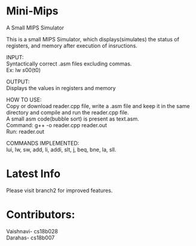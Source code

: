 # Mini-Mips
A Small MIPS Simulator

This is a small MIPS Simulator, which displays(simulates) the status of registers, and memory after execution of insructions.

INPUT:<br/>
  Syntactically correct .asm files excluding commas.<br/>
  Ex: lw $s0 0($t0)
  
OUTPUT:<br/>
  Displays the values in registers and memory
  
HOW TO USE:<br/>
  Copy or download reader.cpp file, write a .asm file and keep it in the same directory and compile and run the reader.cpp file.<br/>
  A small asm code(bubble sort) is present as text.asm.<br/>
  Command: g++ -o reader.cpp reader.out<br/>
  Run: reader.out
  
COMMANDS IMPLEMENTED:<br/>
  lui, lw, sw, add, li, addi, slt, j, beq, bne, la, sll.<br/>
  
# Latest Info
Please visit branch2 for improved features.
  
# Contributors:
Vaishnavi- cs18b028<br/>
Darahas- cs18b007<br/>
  

